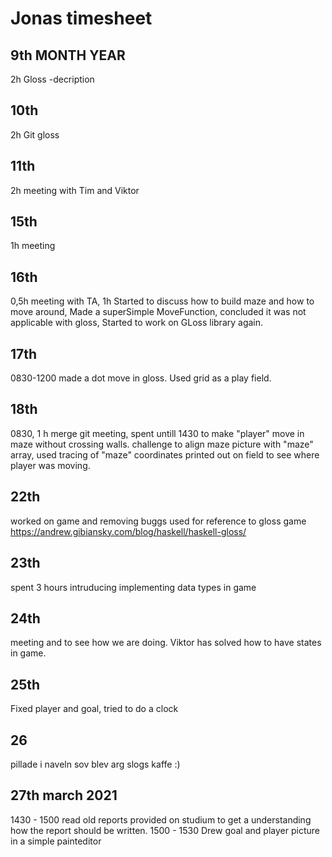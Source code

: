 # Jonas timesheet

## 9th MONTH YEAR  
2h Gloss -decription
## 10th  
2h Git gloss
## 11th     
2h meeting with Tim and Viktor
## 15th     
1h meeting 
## 16th  
0,5h meeting with TA, 1h Started to discuss how to build maze and how to move around, Made a superSimple MoveFunction, concluded it was not applicable with gloss, Started to work on GLoss library again. 
## 17th  
0830-1200 made a dot move in gloss. Used grid as a play field. 
## 18th
0830, 1 h merge git meeting, spent untill 1430 to make "player" move in maze without crossing walls. challenge to align maze picture with "maze" array, used tracing of "maze" coordinates printed out on field to see where player was moving.   

## 22th
worked on game and removing buggs
used for reference to gloss game  https://andrew.gibiansky.com/blog/haskell/haskell-gloss/
   
## 23th
spent 3 hours intruducing implementing data types in game

## 24th
meeting and to see how we are doing. Viktor has solved how to have states in game.
## 25th
Fixed player and goal, tried to do a clock

## 26
pillade i naveln
sov
blev arg
slogs
kaffe :) 

## 27th march 2021
1430 - 1500 read old reports provided on studium to get a understanding how the report should be written. 
1500 - 1530 Drew goal and player picture in a simple painteditor 


